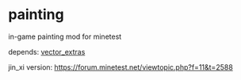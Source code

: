 painting
========

in-game painting mod for minetest

depends: [vector_extras](https://github.com/HybridDog/vector_extras)

jin_xi version: https://forum.minetest.net/viewtopic.php?f=11&t=2588
